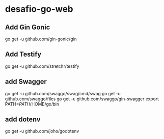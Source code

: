 # desafio-go-web

## Add Gin Gonic

go get -u github.com/gin-gonic/gin

## Add Testify

go get -u github.com/stretchr/testify

## add Swagger

go get -u github.com/swaggo/swag/cmd/swag
go get -u github.com/swaggo/files
go get -u github.com/swaggo/gin-swagger
export PATH=$PATH/$HOME/go/bin

## add dotenv

go get -u github.com/joho/godotenv
